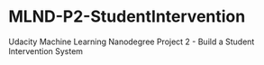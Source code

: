 # MLND-P2-StudentIntervention
Udacity Machine Learning Nanodegree Project 2 - Build a Student Intervention System

